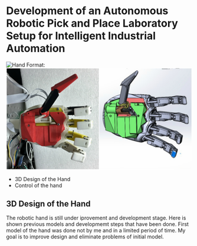 # Development of an Autonomous Robotic Pick and Place Laboratory Setup for Intelligent Industrial Automation

![Hand](robotic_hand/master/real_VS_solid.jpg)
Format: ![Alt Text](https://raw.githubusercontent.com/tursynbekoff/robotic_hand/master/real_VS_solid.jpg)

*  3D Design of the Hand 
*  Control of the hand 

## 3D Design of the Hand
The robotic hand is still under iprovement and development stage. Here is shown previous models and developmemt steps that have been done. First model of the hand was done not by me and in a limited period of time. My goal is to improve design and eliminate problems of initial model. 
